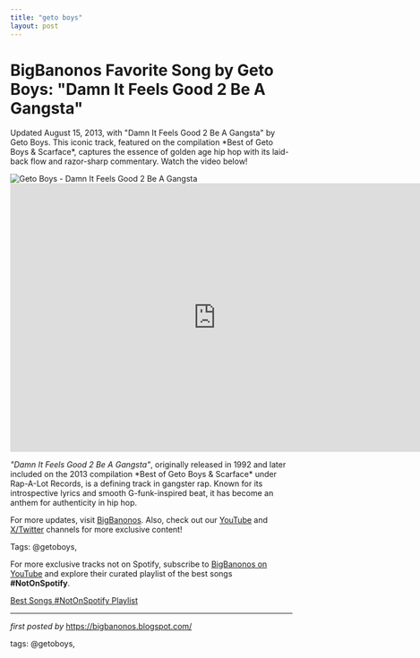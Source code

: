 ```yaml
---
title: "geto boys"
layout: post
---
```

<!-- Title of the Post -->
<h1 >BigBanonos Favorite Song by Geto Boys: "Damn It Feels Good 2 Be A Gangsta"</h1> <!-- Introductory Text -->
<p >Updated August 15, 2013, with "Damn It Feels Good 2 Be A Gangsta" by Geto Boys. This iconic track, featured on the compilation *Best of Geto Boys & Scarface*, captures the essence of golden age hip hop with its laid-back flow and razor-sharp commentary. Watch the video below!</p> <!-- Featured Image -->
<div > <img src="https://www.usatoday.com/gcdn/presto/2019/06/09/USAT/56951445-c7e4-4cd0-9824-160d7da375d0-d_getoboys_houston_dcov_21.jpg?width=1200&disable=upscale&format=pjpg&auto=webp" alt="Geto Boys - Damn It Feels Good 2 Be A Gangsta" />
</div> <!-- YouTube Video Embed -->
<div > <iframe width="733" height="480" src="https://www.youtube.com/embed/6IJCFc_qkHw" title="Geto Boys - Damn It Feels Good To Be A Gangsta (Official Video) [Explicit]" frameborder="0" allow="accelerometer; autoplay; clipboard-write; encrypted-media; gyroscope; picture-in-picture; web-share" referrerpolicy="strict-origin-when-cross-origin" allowfullscreen></iframe>
</div> <!-- Song Information -->
<div > <p><em>"Damn It Feels Good 2 Be A Gangsta"</em>, originally released in 1992 and later included on the 2013 compilation *Best of Geto Boys & Scarface* under Rap-A-Lot Records, is a defining track in gangster rap. Known for its introspective lyrics and smooth G-funk-inspired beat, it has become an anthem for authenticity in hip hop.</p>
</div> <!-- Footer Links -->
<div > <p>For more updates, visit <a href="https://bigbanonos.blogspot.com/" target="_blank">BigBanonos</a>. Also, check out our <a href="https://www.youtube.com/@BigBanonos" target="_blank">YouTube</a> and <a href="https://x.com/bigbanonos" target="_blank">X/Twitter</a> channels for more exclusive content!</p>
</div> <!-- Tags -->
<p >Tags: @getoboys,</p>


<!--Subscribe and Playlist Links-->
<div>
    <p>For more exclusive tracks not on Spotify, subscribe to <a href="https://www.youtube.com/@BigBanonos" target="_blank">BigBanonos on YouTube</a> and explore their curated playlist of the best songs <strong>#NotOnSpotify</strong>.</p>
    <p><a href="https://www.youtube.com/playlist?list=PLtuNtuTatqI0kFahUCbtbfenC_ET5O_tr" target="_blank">Best Songs #NotOnSpotify Playlist<br /></a></p></div>

<hr />

<p><em>first posted by</em> <a href="https://bigbanonos.blogspot.com/" rel="noopener" target="_new">https://bigbanonos.blogspot.com/</a></p>

<p>tags: @getoboys,</p>
